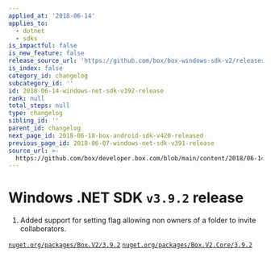 ```yaml
---
applied_at: '2018-06-14'
applies_to:
  - dotnet
  - sdks
is_impactful: false
is_new_feature: false
release_source_url: 'https://github.com/box/box-windows-sdk-v2/releases/tag/v3.9.2'
is_index: false
category_id: changelog
subcategory_id: ''
id: 2018-06-14-windows-net-sdk-v392-release
rank: null
total_steps: null
type: changelog
sibling_id: ''
parent_id: changelog
next_page_id: 2018-06-18-box-android-sdk-v420-released
previous_page_id: 2018-06-07-windows-net-sdk-v391-release
source_url: >-
  https://github.com/box/developer.box.com/blob/main/content/2018/06-14-windows-net-sdk-v392-release.md
---
```

# Windows .NET SDK `v3.9.2` release

1. Added support for setting flag allowing non owners of a folder to invite collaborators.

[`nuget.org/packages/Box.V2/3.9.2`](https://www.nuget.org/packages/Box.V2/3.9.2)
[`nuget.org/packages/Box.V2.Core/3.9.2`](https://www.nuget.org/packages/Box.V2.Core/3.9.2)